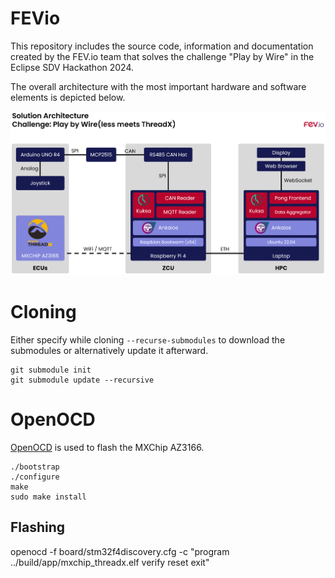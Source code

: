 # FEVio

This repository includes the source code, information and documentation created by the FEV.io team that solves the challenge "Play by Wire" in the Eclipse SDV Hackathon 2024.

The overall architecture with the most important hardware and software elements is depicted below.

![Solution Architecture](./sdv_solution_architecture.png)

# Cloning
Either specify while cloning `--recurse-submodules` to download the submodules or alternatively update it afterward.

```shell
git submodule init
git submodule update --recursive
```

# OpenOCD

[OpenOCD](https://github.com/openocd-org/openocd) is used to flash the MXChip AZ3166.

```shell
./bootstrap
./configure
make
sudo make install 
```

## Flashing

openocd -f board/stm32f4discovery.cfg -c "program ../build/app/mxchip_threadx.elf verify reset exit"
